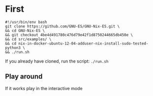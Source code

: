 # First

```
#!/usr/bin/env bash
git clone https://github.com/GNU-ES/GNU-Nix-ES.git \
&& cd GNU-Nix-ES \
&& git checkout 4be4d491780c476d79e42f1d8750244665db450e \
&& cd src/examples/ \
&& cd nix-in-docker-ubuntu-12-04-adduser-nix-install-sudo-tested-python3 \
&& ./run.sh
```

If you already have cloned, run the script:
`./run.sh`


## Play around

If it works play in the interactive mode
